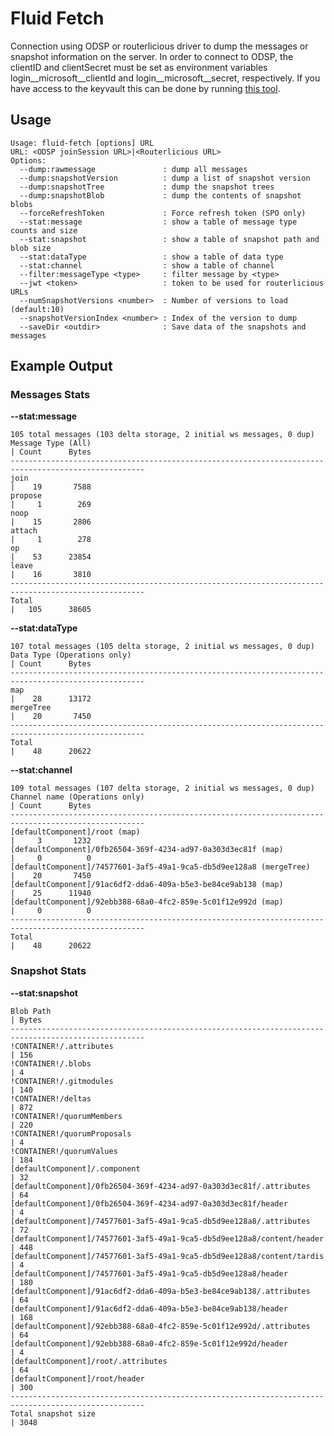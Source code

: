 # Fluid Fetch

Connection using ODSP or routerlicious driver to dump the messages or snapshot information on the server.
In order to connect to ODSP, the clientID and clientSecret must be set as environment variables login__microsoft__clientId and login__microsoft__secret, respectively. If you have access to the keyvault this can be done by running [this tool](../../../tools/getkeys).

## Usage

    Usage: fluid-fetch [options] URL
    URL: <ODSP joinSession URL>|<Routerlicious URL>
    Options:
      --dump:rawmessage               : dump all messages
      --dump:snapshotVersion          : dump a list of snapshot version
      --dump:snapshotTree             : dump the snapshot trees
      --dump:snapshotBlob             : dump the contents of snapshot blobs
      --forceRefreshToken             : Force refresh token (SPO only)
      --stat:message                  : show a table of message type counts and size
      --stat:snapshot                 : show a table of snapshot path and blob size
      --stat:dataType                 : show a table of data type
      --stat:channel                  : show a table of channel
      --filter:messageType <type>     : filter message by <type>
      --jwt <token>                   : token to be used for routerlicious URLs
      --numSnapshotVersions <number>  : Number of versions to load (default:10)
      --snapshotVersionIndex <number> : Index of the version to dump
      --saveDir <outdir>              : Save data of the snapshots and messages

## Example Output

### Messages Stats

**--stat:message**

    105 total messages (103 delta storage, 2 initial ws messages, 0 dup)
    Message Type (All)                                                       | Count      Bytes
    ----------------------------------------------------------------------------------------------------
    join                                                                     |    19       7588
    propose                                                                  |     1        269
    noop                                                                     |    15       2806
    attach                                                                   |     1        278
    op                                                                       |    53      23854
    leave                                                                    |    16       3810
    ----------------------------------------------------------------------------------------------------
    Total                                                                    |   105      38605


**--stat:dataType**

    107 total messages (105 delta storage, 2 initial ws messages, 0 dup)
    Data Type (Operations only)                                              | Count      Bytes
    ----------------------------------------------------------------------------------------------------
    map                                                                      |    28      13172
    mergeTree                                                                |    20       7450
    ----------------------------------------------------------------------------------------------------
    Total                                                                    |    48      20622

**--stat:channel**

    109 total messages (107 delta storage, 2 initial ws messages, 0 dup)
    Channel name (Operations only)                                           | Count      Bytes
    ----------------------------------------------------------------------------------------------------
    [defaultComponent]/root (map)                                            |     3       1232
    [defaultComponent]/0fb26504-369f-4234-ad97-0a303d3ec81f (map)            |     0          0
    [defaultComponent]/74577601-3af5-49a1-9ca5-db5d9ee128a8 (mergeTree)      |    20       7450
    [defaultComponent]/91ac6df2-dda6-409a-b5e3-be84ce9ab138 (map)            |    25      11940
    [defaultComponent]/92ebb388-68a0-4fc2-859e-5c01f12e992d (map)            |     0          0
    ----------------------------------------------------------------------------------------------------
    Total                                                                    |    48      20622

### Snapshot Stats

**--stat:snapshot**

    Blob Path                                                                  | Bytes
    ----------------------------------------------------------------------------------------------------
    !CONTAINER!/.attributes                                                    | 156
    !CONTAINER!/.blobs                                                         | 4
    !CONTAINER!/.gitmodules                                                    | 140
    !CONTAINER!/deltas                                                         | 872
    !CONTAINER!/quorumMembers                                                  | 220
    !CONTAINER!/quorumProposals                                                | 4
    !CONTAINER!/quorumValues                                                   | 184
    [defaultComponent]/.component                                              | 32
    [defaultComponent]/0fb26504-369f-4234-ad97-0a303d3ec81f/.attributes        | 64
    [defaultComponent]/0fb26504-369f-4234-ad97-0a303d3ec81f/header             | 4
    [defaultComponent]/74577601-3af5-49a1-9ca5-db5d9ee128a8/.attributes        | 72
    [defaultComponent]/74577601-3af5-49a1-9ca5-db5d9ee128a8/content/header     | 448
    [defaultComponent]/74577601-3af5-49a1-9ca5-db5d9ee128a8/content/tardis     | 4
    [defaultComponent]/74577601-3af5-49a1-9ca5-db5d9ee128a8/header             | 180
    [defaultComponent]/91ac6df2-dda6-409a-b5e3-be84ce9ab138/.attributes        | 64
    [defaultComponent]/91ac6df2-dda6-409a-b5e3-be84ce9ab138/header             | 168
    [defaultComponent]/92ebb388-68a0-4fc2-859e-5c01f12e992d/.attributes        | 64
    [defaultComponent]/92ebb388-68a0-4fc2-859e-5c01f12e992d/header             | 4
    [defaultComponent]/root/.attributes                                        | 64
    [defaultComponent]/root/header                                             | 300
    ----------------------------------------------------------------------------------------------------
    Total snapshot size                                                        | 3048